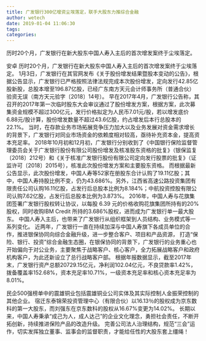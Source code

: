 ```yaml
---
title: 广发银行300亿增资尘埃落定，联手大股东力推综合金融
author: wetech
date: 2019-01-04 11:06:30
tags: 
categories: 
---
```

历时20个月，广发银行在新大股东中国人寿入主后的首次增发案终于尘埃落定。
<!-- more -->
安卓
历时20个月，广发银行在新大股东中国人寿入主后的首次增发案终于尘埃落定。
1月3日，广发银行在其官网发布《关于股份增发结果暨股本变动的公告》，根据公告显示，广发银行已严格按照法律法规完成本次股份增发，定向发行42.85亿股新股，总股本增至196.87亿股，已经广东南方天元会计师事务所（普通合伙）验资无误（南方天元验字〔2018〕14号）。
早在2017年4月，广发银行公告称，其召开的2017年第一次临时股东大会审议通过了股份增发方案，根据方案，此次募集资金规模不超过300亿元，发行价格拟定为人民币7.01元/股，若以增发底价6.88元/股计算，股份增发数量不超过43.6亿股，约占增发后本行总股本的22.1%。
当时，在存款业务市场拓展竞争压力加大以及业务发展对资金需求增长的背景下，广发银行对同业市场资金的依赖度相对较高，亟待补充资本金，提高资本充足率。
2018年10月初和12月初，广发银行分别收到了《中国银行保险监督管理委员会关于广发银行股份有限公司股份增发及核准股东资格的批复》（银保监复〔2018〕212号）和《关于核准广发银行股份有限公司定向发行股票的批复》（证监许可〔2018〕2015号），核准此次股份增发方案和主要股东资格。
而根据最新公告显示，此次股份增发，中国人寿等52家在册股东合计认购了19.11亿股；其中，中国人寿持股比例不变，仍为43.686%。另外，江西省高速公路投资集团有限责任公司认购16.11亿股，占发行后总股本比例为8.184%；中航投资控股有限公司认购7.62亿股，占发行后总股本比例为3.873%。
2016年，中国人寿与花旗集团签署广发银行股权转让协议，以每股 6.39 元的价格收购花旗集团所持有的20%股权，同时收购IBM Credit 所持的3.686%股权，进而成为广发银行单一最大股东。
中国人寿入主后，也带来了广发银行从组织框架到人员结构、业务模式等一系列变化。
近两年，广发银行一直在持续加深与中国人寿旗下各成员单位的合作，推进银保协同向综合金融升级，进一步整合客户、项目和产品资源， 打造“保险、银行、投资”综合金融生态圈，在银保协同的背景下，广发银行的业务重心也开始偏向于对公业务，主要聚焦于战略客户、核心客户，全力拓展战略客户和政府机构客户，为此还新设立了总行战略客户部。
根据年报数据显示，截至2017年末，广发银行资产总额20729.15亿元，净利润102.04亿元，不良贷款率1.42%，拨备覆盖率152.68%，资本充足率10.71%，一级资本充足率和核心资本充足率为8.01%。
 
 
民企500强榜单中的震雄铜业包括震雄铜业公司实体及其实际控制人金振荣控制的其他企业。
宿迁东泰锦荣投资管理中心（有限合伙）以16.13％的股权成为京东数科的第一大股东，而刘强东在京东数科的股权从16.67%变更为14.02%。
长期以来，中国人寿秉承“成己为人，成人达己”的企业文化理念，勇担社会责任，不断开拓创新，持续推进保险产品的改造升级。
完善公司法人治理结构，规范“三会”运作，切实发挥独立董事、监事会的监督职责，才能给任性的大股东套上缰绳！
